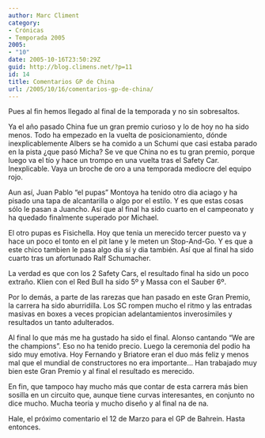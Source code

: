 ```yaml
---
author: Marc Climent
category:
- Crónicas
- Temporada 2005
2005:
- "10"
date: 2005-10-16T23:50:29Z
guid: http://blog.climens.net/?p=11
id: 14
title: Comentarios GP de China
url: /2005/10/16/comentarios-gp-de-china/
---
```


Pues al fin hemos llegado al final de la temporada y no sin sobresaltos.
  
Ya el año pasado China fue un gran premio curioso y lo de hoy no ha sido menos. Todo ha empezado en la vuelta de posicionamiento, dónde inexplicablemente Albers se ha comido a un Schumi que casi estaba parado en la pista ¿que pasó Micha? Se ve que China no es tu gran premio, porque luego va el tío y hace un trompo en una vuelta tras el Safety Car. Inexplicable. Vaya un broche de oro a una temporada mediocre del equipo rojo.
  
Aun así, Juan Pablo &#8220;el pupas&#8221; Montoya ha tenido otro dia aciago y ha pisado una tapa de alcantarilla o algo por el estilo. Y es que estas cosas sólo le pasan a Juancho. Así que al final ha sido cuarto en el campeonato y ha quedado finalmente superado por Michael.
  
El otro pupas es Fisichella. Hoy que tenia un merecido tercer puesto va y hace un poco el tonto en el pit lane y le meten un Stop-And-Go. Y es que a este chico tambien le pasa algo dia sí y dia también. Así que al final ha sido cuarto tras un afortunado Ralf Schumacher.
  
La verdad es que con los 2 Safety Cars, el resultado final ha sido un poco extraño. Klien con el Red Bull ha sido 5º y Massa con el Sauber 6º.
  
Por lo demás, a parte de las rarezas que han pasado en este Gran Premio, la carrera ha sido aburridilla. Los SC rompen mucho el ritmo y las entradas masivas en boxes a veces propician adelantamientos inverosímiles y resultados un tanto adulterados.

Al final lo que más me ha gustado ha sido el final. Alonso cantando &#8220;We are the champions&#8221;. Eso no ha tenido precio. Luego la ceremonia del podio ha sido muy emotiva. Hoy Fernando y Briatore eran el duo más feliz y menos mal que el mundial de constructores no era importante&#8230; Han trabajado muy bien este Gran Premio y al final el resultado es merecido.

En fin, que tampoco hay mucho más que contar de esta carrera más bien sosilla en un circuito que, aunque tiene curvas interesantes, en conjunto no dice mucho. Mucha teoria y mucho diseño y al final na de na.

Hale, el próximo comentario el 12 de Marzo para el GP de Bahrein. Hasta entonces.